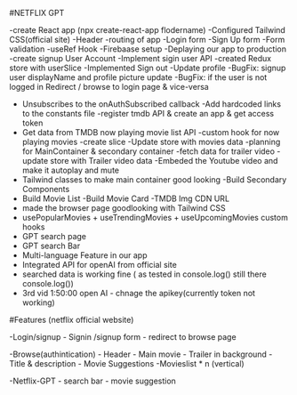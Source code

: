 #NETFLIX GPT

-create React app (npx create-react-app flodername)
-Configured Tailwind CSS(official site)
-Header 
-routing of app
-Login form
-Sign Up form
-Form validation
-useRef Hook
-Firebaase setup
-Deplaying our app to production
-create signup User Account
-Implement sigin user API
-created Redux store with userSlice
-Implemented Sign out
-Update profile
-BugFix: signup user displayName and profile picture update
-BugFix: if the user is not logged in Redirect / browse to login page & vice-versa
- Unsubscribes to the onAuthSubscribed callback
-Add hardcoded links to the constants file
-register tmdb API & create an app & get access token
- Get data from TMDB now playing movie list API
-custom hook for now playing movies
-create slice
-Update store with movies data
-planning for MainContainer & secondary container
-fetch data for trailer video
-update store with Trailer video data
-Embeded  the Youtube video and make it autoplay and mute
- Tailwind classes to make main container good looking
-Build Secondary Components
- Build Movie List
-Build Movie Card
-TMDB Img CDN URL
- made the browser page goodlooking with Tailwind CSS
- usePopularMovies + useTrendingMovies + useUpcomingMovies custom hooks
- GPT search page
- GPT search Bar
- Multi-language Feature in our app
- Integrated API for openAI from official site
- searched data is working fine ( as tested in console.log() still there console.log())
- 3rd vid 1:50:00 open AI - chnage the apikey(currently token not working)






#Features (netflix official website)

-Login/signup
    - Signin /signup form
    - redirect to browse page

-Browse(authintication)
    - Header
    - Main movie
        - Trailer in background
        - Title &  description
        - Movie Suggestions
            -Movieslist * n (vertical)

-Netflix-GPT
    - search bar
    - movie suggestion